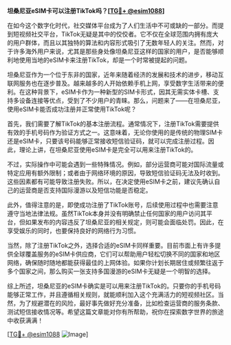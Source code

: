 **坦桑尼亚eSIM卡可以注册TikTok吗？[[TG💪+ @esim1088](https://t.me/s/esim1088)]**

在如今这个数字化时代，社交媒体平台成为了人们生活中不可或缺的一部分。而提到短视频社交平台，TikTok无疑是其中的佼佼者。它不仅在全球范围内拥有庞大的用户群体，而且以其独特的算法和内容形式吸引了无数年轻人的关注。然而，对于许多海外用户来说，尤其是那些身处像坦桑尼亚这样的国家的用户，是否能够顺利地使用当地的eSIM卡来注册TikTok，却是一个时常被提起的问题。

坦桑尼亚作为一个位于东非的国家，近年来随着经济的发展和技术的进步，移动互联网服务也在逐步普及。越来越多的人开始依赖手机上网，享受数字生活带来的便利。在这种背景下，eSIM卡作为一种新型的SIM卡形式，因其无需实体卡槽、支持多设备连接等优点，受到了不少用户的青睐。那么，问题来了——在坦桑尼亚，使用eSIM卡能否成功注册并正常使用TikTok呢？

首先，我们需要了解TikTok的基本注册流程。通常情况下，注册TikTok需要提供有效的手机号码作为验证方式之一。这意味着，无论你使用的是传统的物理SIM卡还是eSIM卡，只要该号码能够正常接收短信验证码，就可以完成注册过程。因此，理论上讲，在坦桑尼亚使用eSIM卡是完全可以用来注册TikTok的。

不过，实际操作中可能会遇到一些特殊情况。例如，部分运营商可能对国际流量或特定应用有额外限制；或者由于网络环境的原因，导致短信验证码无法及时收到。这些因素都有可能导致注册失败。所以，在决定使用eSIM卡之前，建议先确认自己的运营商是否支持国际漫游以及短信功能是否稳定。

此外，值得注意的是，即使成功注册了TikTok账号，后续使用过程中也需要注意遵守当地法律法规。虽然TikTok本身并没有明确禁止任何国家的用户访问其平台，但如果发布的内容违反了坦桑尼亚的相关规定，则可能会面临处罚。因此，在享受娱乐的同时，也要保持良好的网络行为习惯。

当然，除了注册TikTok之外，选择合适的eSIM卡同样重要。目前市面上有许多提供全球覆盖服务的eSIM卡供应商，它们可以帮助用户轻松切换不同的国家和地区网络，确保随时随地都能获得最佳的上网体验。如果你计划长期居住或频繁往返于多个国家之间，那么购买一张支持多国漫游的eSIM卡无疑是一个明智的选择。

综上所述，坦桑尼亚的eSIM卡确实是可以用来注册TikTok的。只要你的手机号码能够正常工作，并且遵循相关规则，就能顺利加入这个充满活力的短视频社区。当然，为了规避潜在的风险，最好事先做好充分准备，比如检查运营商的服务条款、测试短信接收情况等。希望这篇文章能对你有所帮助，祝你在探索数字世界的旅途中收获满满！

[[TG💪+ @esim1088](https://t.me/s/esim1088) ![Image](https://i.postimg.cc/4NQfJmqS/Snipaste-2025-05-13-00-14-12.png)]
